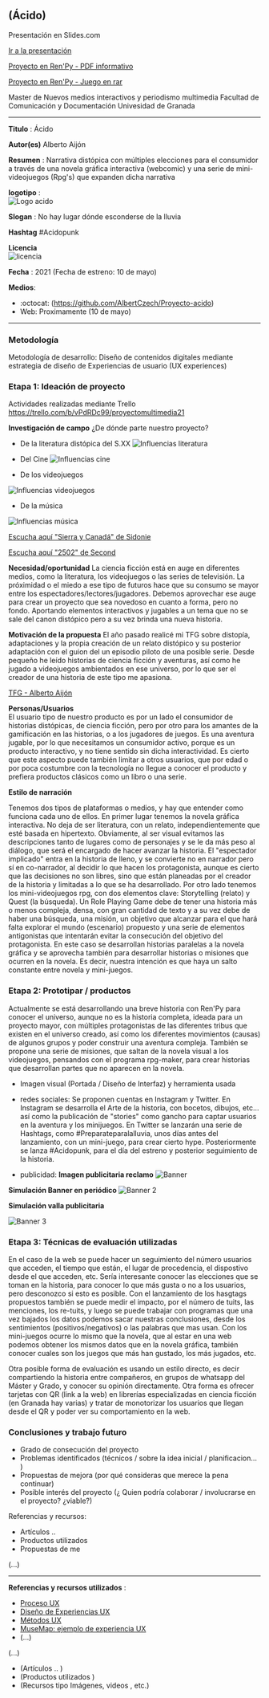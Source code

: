 
## (Ácido)  

Presentación en Slides.com

[Ir a la presentación](https://slides.com/albertoaijon/deck)

[Proyecto en Ren'Py - PDF informativo](https://github.com/AlbertCzech/Proyecto-acido/blob/15087e3e00304e8fe8ab14c10cda488ca8fe20c5/Juego%20%C3%81cido.pdf)

[Proyecto en Ren'Py - Juego en rar](https://consigna.ugr.es/f/D5EhT1PPZu2JoP9E/Acido.rar)

Master de Nuevos medios interactivos y periodismo multimedia
Facultad de Comunicación y Documentación
Univesidad de Granada  

----

**Titulo** : Ácido

**Autor(es)** Alberto Aijón

**Resumen** : Narrativa distópica con múltiples elecciones para el consumidor a través de una novela gráfica interactiva (webcomic) y una serie de mini-videojuegos (Rpg's) que expanden dicha narrativa

**logotipo** :  
![Logo acido](https://user-images.githubusercontent.com/82902371/115732922-b4417300-a388-11eb-8afd-8a69d70ab0fd.jpg)


**Slogan** : No hay lugar dónde esconderse de la lluvia

**Hashtag**  #Acidopunk

**Licencia**    
![licencia](https://github.com/AlbertCzech/Proyecto-acido/blob/master/licencia.JPG)

**Fecha** : 2021 (Fecha de estreno: 10 de mayo)

**Medios**: 


*  :octocat: (https://github.com/AlbertCzech/Proyecto-acido) 
* Web: Proximamente (10 de mayo)




--- 

### Metodología

Metodología de desarrollo: Diseño de contenidos digitales mediante estrategia de diseño de Experiencias de usuario (UX experiences) 

### Etapa 1: Ideación de proyecto 

Actividades realizadas mediante Trello https://trello.com/b/vPdRDc99/proyectomultimedia21

**Investigación de campo**   ¿De dónde parte nuestro proyecto? 


* De la literatura distópica del S.XX 
![Influencias literatura](https://user-images.githubusercontent.com/82902371/115740268-f077d200-a38e-11eb-98bc-c7563b68e074.png)

* Del Cine
![Influencias cine](https://github.com/AlbertCzech/Proyecto-acido/blob/master/Pel%C3%ADculas.png?raw=true)

* De los videojuegos

![Influencias videojuegos](https://github.com/AlbertCzech/Proyecto-acido/blob/master/videojuegos.png?raw=true)

* De la música

![Influencias música](https://github.com/AlbertCzech/Proyecto-acido/blob/master/canciones.png?raw=true)

[Escucha aquí "Sierra y Canadá" de Sidonie](https://www.youtube.com/watch?v=7o34ASehN9s)

[Escucha aquí "2502" de Second](https://www.youtube.com/watch?v=0ncVFfs2oGg)



 
 
 


**Necesidad/oportunidad** 
La ciencia ficción está en auge en diferentes medios, como la literatura, los videojuegos o las series de televisión. La próximidad o el miedo a ese tipo de futuros hace que su consumo se mayor entre los espectadores/lectores/jugadores. Debemos aprovechar ese auge para crear un proyecto que sea novedoso en cuanto a forma, pero no fondo. Aportando elementos interactivos y jugables a un tema que no se sale del canon distópico pero a su vez brinda una nueva historia.

**Motivación de la propuesta** 
El año pasado realicé mi TFG sobre distopía, adaptaciones y la propia creación de un relato distópico y su posterior adaptación con el guion del un episodio piloto de una posible serie. Desde pequeño he leído historias de ciencia ficción y aventuras, así como he jugado a videojuegos ambientados en ese universo, por lo que ser el creador de una historia de este tipo me apasiona.

[TFG - Alberto Aijón](https://github.com/AlbertCzech/Proyecto-acido/blob/430d277362015b8efec2a1b91fc52368df5df4b0/Memoria%20TFG_Alberto%20Aij%C3%B3n%20L%C3%B3pez_Sobre%20Nosotros_%20un%20viaje%20de%20distop%C3%ADa%20y%20vuelta.pdf)

**Personas/Usuarios**  
El usuario tipo de nuestro producto es por un lado el consumidor de historias distópicas, de ciencia ficción, pero por otro para los amantes de la gamificación en las historias, o a los jugadores de juegos. Es una aventura jugable, por lo que necesitamos un consumidor activo, porque es un producto interactivo, y no tiene sentido sin dicha interactividad. Es cierto que este aspecto puede también limitar a otros usuarios, que por edad o por poca costumbre con la tecnología no llegue a conocer el producto y prefiera productos clásicos como un libro o una serie.

**Estilo de narración**  

Tenemos dos tipos de plataformas o medios, y hay que entender como funciona cada uno de ellos.
En primer lugar tenemos la novela gráfica interactiva. No deja de ser literatura, con un relato, independientemente que esté basada en hipertexto. Obviamente, al ser visual evitamos las descripciones tanto de lugares como de personajes y se le da más peso al diálogo, que será el encargado de hacer avanzar la historia. El "espectador implicado" entra en la historia de lleno, y se convierte no en narrador pero sí en co-narrador, al decidir lo que hacen los protagonista, aunque es cierto que las decisiones no son libres, sino que están planeadas por el creador de la historia y limitadas a lo que se ha desarrollado.
Por otro lado tenemos los mini-videojuegos rpg, con dos elementos clave: Storytelling (relato) y Quest (la búsqueda). Un Role Playing Game debe de tener una historia más o menos compleja, densa, con gran cantidad de texto y a su vez debe de haber una búsqueda, una misión, un objetivo que alcanzar para el que hará falta explorar el mundo (escenario) propuesto y una serie de elementos antigonistas que intentarán evitar la consecución del objetivo del protagonista. En este caso se desarrollan historias paralelas a la novela gráfica y se aprovecha también para desarrollar historias o misiones que ocurren en la novela. Es decir, nuestra intención es que haya un salto constante entre novela y mini-juegos.



### Etapa 2: Prototipar / productos 

Actualmente se está desarrollando una breve historia con Ren'Py para conocer el universo, aunque no es la historia completa, ideada para un proyecto mayor, con múltiples protagonistas de las diferentes tribus que existen en el universo creado, así como los diferentes movimientos (causas) de algunos grupos y poder construir una aventura compleja. También se propone una serie de misiones, que saltan de la novela visual a los videojuegos, pensandos con el programa rpg-maker, para crear historias que desarrollan partes que no aparecen en la novela.

* Imagen visual (Portada / Diseño de Interfaz) y herramienta usada 

* redes sociales: Se proponen cuentas en Instagram y Twitter. En Instagram se desarrolla el Arte de la historia, con bocetos, dibujos, etc... así como la publicación de "stories" como gancho para captar usuarios en la aventura y los minijuegos. En Twitter se lanzarán una serie de Hashtags, como #Preparateparalalluvia, unos días antes del lanzamiento, con un mini-juego, para crear cierto hype. Posteriormente se lanza #Acidopunk, para el día del estreno y posterior seguimiento de la historia.

* publicidad:
**Imagen publicitaria reclamo**
![Banner](https://github.com/AlbertCzech/Proyecto-acido/blob/master/banner.jpg?raw=true)

**Simulación Banner en periódico**
![Banner 2](https://github.com/AlbertCzech/Proyecto-acido/blob/master/Simulaci%C3%B3n%20El%20Pa%C3%ADs.jpg?raw=true)

**Simulación valla publicitaria**

![Banner 3](https://github.com/AlbertCzech/Proyecto-acido/blob/master/valla%20publicitaria.jpg?raw=true)



### Etapa 3: Técnicas de evaluación utilizadas

En el caso de la web se puede hacer un seguimiento del número usuarios que acceden, el tiempo que están, el lugar de procedencia, el dispostivo desde el que acceden, etc. Sería interesante conocer las elecciones que se toman en la historia, para conocer lo que más gusta o no a los usuarios, pero desconozco si esto es posible.
Con el lanzamiento de los hasgtags propuestos también se puede medir el impacto, por el número de tuits, las menciones, los re-tuits, y luego se puede trabajar con programas que una vez bajados los datos podemos sacar nuestras conclusiones, desde los sentimientos (positivos/negativos) o las palabras que mas usan.
Con los mini-juegos ocurre lo mismo que la novela, que al estar en una web podemos obtener los mismos datos que en la novela gráfica, también conocer cuales son los juegos que más han gustado, los más jugados, etc.

Otra posible forma de evaluación es usando un estilo directo, es decir compartiendo la historia entre compañeros, en grupos de whatsapp del Máster y Grado, y conocer su opinión directamente. Otra forma es ofrecer tarjetas con QR (link a la web) en librerías especializadas en ciencia ficción (en Granada hay varias) y tratar de monotorizar los usuarios que llegan desde el QR y poder ver su comportamiento en la web.




### Conclusiones y trabajo futuro


* Grado de consecución del proyecto 
* Problemas identificados  (técnicos / sobre la idea inicial / planificacion… ) 
* Propuestas de mejora (por qué consideras que merece la pena continuar)
* Posible interés del proyecto (¿ Quien podría  colaborar / involucrarse en el proyecto? ¿viable?)


Referencias y recursos: 

* Artículos ..  
* Productos utilizados  
* Propuestas de me

(...)






----

**Referencias y recursos utilizados** :

* [Proceso UX](https://uxmastery.com/resources/process/)
* [Diseño de Experiencias UX](http://www.nosolousabilidad.com/articulos/uxd.htm) 
* [Métodos UX](https://mgea.github.io/UX-DIU-Checklist/index.html) 
* [MuseMap: ejemplo de experiencia UX](https://blog.prototypr.io/musemap-street-art-app-ux-case-study-9bec6a99823b) 
* (...) 

(...)
* (Artículos ..  )
* (Productos utilizados ) 
* (Recursos tipo Imágenes, videos , etc.) 












